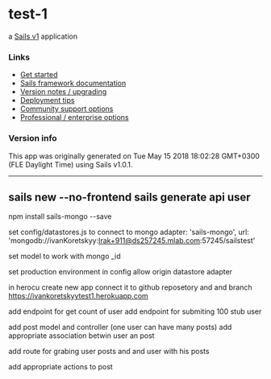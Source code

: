 # test-1

a [Sails v1](https://sailsjs.com) application


### Links

+ [Get started](https://sailsjs.com/get-started)
+ [Sails framework documentation](https://sailsjs.com/documentation)
+ [Version notes / upgrading](https://sailsjs.com/documentation/upgrading)
+ [Deployment tips](https://sailsjs.com/documentation/concepts/deployment)
+ [Community support options](https://sailsjs.com/support)
+ [Professional / enterprise options](https://sailsjs.com/enterprise)


### Version info

This app was originally generated on Tue May 15 2018 18:02:28 GMT+0300 (FLE Daylight Time) using Sails v1.0.1.

<!-- Internally, Sails used [`sails-generate@1.15.21`](https://github.com/balderdashy/sails-generate/tree/v1.15.21/lib/core-generators/new). -->



<!--
Note:  Generators are usually run using the globally-installed `sails` CLI (command-line interface).  This CLI version is _environment-specific_ rather than app-specific, thus over time, as a project's dependencies are upgraded or the project is worked on by different developers on different computers using different versions of Node.js, the Sails dependency in its package.json file may differ from the globally-installed Sails CLI release it was originally generated with.  (Be sure to always check out the relevant [upgrading guides](https://sailsjs.com/upgrading) before upgrading the version of Sails used by your app.  If you're stuck, [get help here](https://sailsjs.com/support).)
-->
------------------------------------
sails new --no-frontend
sails generate api user
--------------------------

npm install sails-mongo --save

set config/datastores.js to  connect to mongo
    adapter: 'sails-mongo',
    url: 'mongodb://ivanKoretskyy:Irak+911@ds257245.mlab.com:57245/sailstest'

set model to work with mongo _id

set production environment in config
    allow origin 
    datastore adapter

in herocu create new app
    connect it to github reposetory and and branch
    https://ivankoretskyytest1.herokuapp.com

add endpoint for get count of user
add endpoint for submiting 100 stub user


add post model and controller (one user can have many posts)
add appropriate association betwin user an post

add route for grabing user posts and and user with his posts

add appropriate actions to post